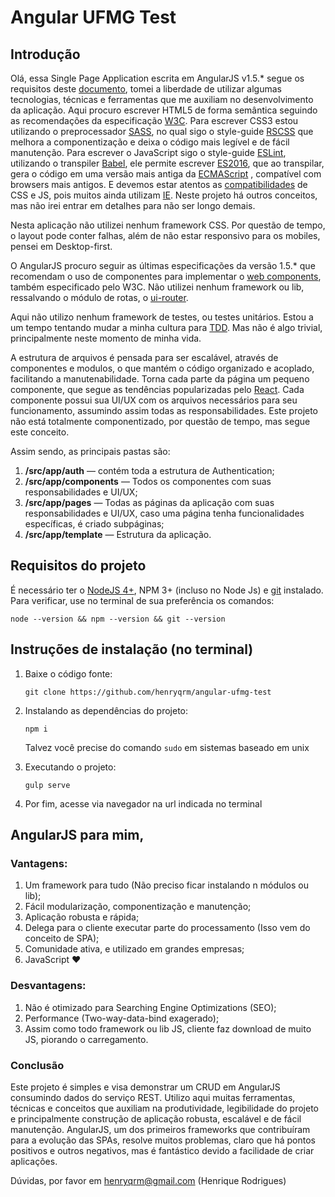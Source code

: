# Angular UFMG Test

## Introdução

Olá, essa Single Page Application escrita em AngularJS v1.5.* segue os requisitos deste [documento](./../../../assets/teste.pdf), tomei a liberdade de utilizar algumas tecnologias, técnicas e ferramentas que me auxiliam no desenvolvimento da aplicação. Aqui procuro escrever HTML5 de forma semântica seguindo as recomendações da especificação [W3C](https://www.w3.org/). Para escrever CSS3 estou utilizando o preprocessador [SASS](http://sass-lang.com/), no qual sigo o style-guide [RSCSS](http://rscss.io/) que melhora a componentização e deixa o código mais legível e de fácil manutenção. Para escrever o JavaScript sigo o style-guide [ESLint](eslint.org), utilizando o transpiler [Babel](https://babeljs.io), ele permite escrever [ES2016](http://www.ecma-international.org/ecma-262/7.0/), que ao transpilar, gera o código em uma versão mais antiga da [ECMAScript](http://www.ecma-international.org/publications/standards/Ecma-262.htm) , compatível com browsers mais antigos. E devemos estar atentos as [compatibilidades](caniuse.com) de CSS e JS, pois muitos ainda utilizam [IE](http://www.techtudo.com.br/listas/noticia/2016/01/os-navegadores-de-internet-mais-usados-no-brasil-e-no-mundo.html). Neste projeto há outros conceitos, mas não irei entrar em detalhes para não ser longo demais.

Nesta aplicação não utilizei nenhum framework CSS. Por questão de tempo, o layout pode conter falhas, além de não estar responsivo para os mobiles, pensei em Desktop-first.

O AngularJS procuro seguir as últimas especificações da versão 1.5.* que recomendam o uso de componentes para implementar o [web components](https://www.w3.org/wiki/WebComponents/), também especificado pelo W3C. Não utilizei nenhum framework ou lib, ressalvando o módulo de rotas, o [ui-router](https://github.com/angular-ui/ui-router).

Aqui não utilizo nenhum framework de testes, ou testes unitários. Estou a um tempo tentando mudar a minha cultura para [TDD](http://tableless.com.br/tdd-por-que-usar/). Mas não é algo trivial, principalmente neste momento de minha vida.

A estrutura de arquivos é pensada para ser escalável, através de componentes e modulos, o que mantém o código organizado e acoplado, facilitando a manutenabilidade. Torna cada parte da página um pequeno componente, que segue as tendências popularizadas pelo [React](https://facebook.github.io/react/). Cada componente possui sua UI/UX com os arquivos necessários para seu funcionamento, assumindo assim todas as responsabilidades. Este projeto não está totalmente componentizado, por questão de tempo, mas segue este conceito.

Assim sendo, as principais pastas são:

1.  **/src/app/auth** — contém toda a estrutura de Authentication;
2.  **/src/app/components** — Todos os componentes com suas responsabilidades e UI/UX;
3.  **/src/app/pages** — Todas as páginas da aplicação com suas responsabilidades e UI/UX, caso uma página tenha funcionalidades específicas, é criado subpáginas;
4.  **/src/app/template** — Estrutura da aplicação.


## Requisitos do projeto

É necessário ter o [NodeJS 4+](https://nodejs.org/en/), NPM 3+ (incluso no Node Js) e [git](https://git-scm.com/) instalado. Para verificar, use no terminal de sua preferência os comandos:

`node --version && npm --version && git --version`

## Instruções de instalação (no terminal)

1.  Baixe o código fonte:

    `git clone https://github.com/henryqrm/angular-ufmg-test`

2.  Instalando as dependências do projeto:

    `npm i`

    Talvez você precise do comando `sudo` em sistemas baseado em unix

3.  Executando o projeto:

    `gulp serve`

4.  Por fim, acesse via navegador na url indicada no terminal

## AngularJS para mim,

### Vantagens:

1.  Um framework para tudo (Não preciso ficar instalando n módulos ou lib);
2.  Fácil modularização, componentização e manutenção;
3.  Aplicação robusta e rápida;
4.  Delega para o cliente executar parte do processamento (Isso vem do conceito de SPA);
5.  Comunidade ativa, e utilizado em grandes empresas;
6.  JavaScript ♥

### Desvantagens:

1.  Não é otimizado para Searching Engine Optimizations (SEO);
2.  Performance (Two-way-data-bind exagerado);
3.  Assim como todo framework ou lib JS, cliente faz download de muito JS, piorando o carregamento.

### Conclusão

Este projeto é simples e visa demonstrar um CRUD em AngularJS consumindo dados do serviço REST. Utilizo aqui muitas ferramentas, técnicas e conceitos que auxiliam na produtividade, legibilidade do projeto e principalmente construção de aplicação robusta, escalável e de fácil manutenção. AngularJS, um dos primeiros frameworks que contribuíram para a evolução das SPAs, resolve muitos problemas, claro que há pontos positivos e outros negativos, mas é fantástico devido a facilidade de criar aplicações.

Dúvidas, por favor em [henryqrm@gmail.com](mailto:henryqrm@gmail.com) (Henrique Rodrigues)